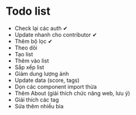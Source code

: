 # Todo list
- Check lại các auth ✔
- Update nhanh cho contributor ✔
- Thêm bộ lọc ✔
- Theo dõi
- Tạo list
- Thêm vào list
- Sắp xếp list
- Giảm dung lượng ảnh
- Update data (score, tags)
- Dọn các component import thừa
- Thêm About (giải thích chức năng web, lưu ý)
- Giải thích các tag
- Sửa thêm nhiều bìa